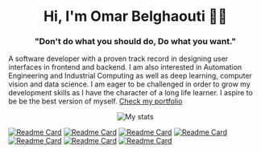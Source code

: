 <h1 align="center">Hi, I'm Omar Belghaouti 🐱‍👤</h1>
<h3 align="center">"Don't do what you should do, Do what you want."</h3>

A software developer with a proven track record in designing user interfaces in frontend and backend. I am also interested in Automation Engineering and Industrial Computing as well as deep learning, computer vision and data science.
I am eager to be challenged in order to grow my development skills as I have the character of a long life learner.
I aspire to be be the best version of myself.
<a href="https://omarbelghaouti.space/">Check my portfolio</a>
<p align="center">
<img align="center" src="https://github-readme-stats.vercel.app/api?username=Omar-Belghaouti&show_icons=true&theme=outrun&hide_border=true&border_radius=20" alt="My stats" />
</p>


[![Readme Card](https://github-readme-stats.vercel.app/api/pin/?username=Omar-Belghaouti&repo=react-native-help-create&theme=radical&hide_border=true&border_radius=20)](https://github.com/Omar-Belghaouti/react-native-help-create)  [![Readme Card](https://github-readme-stats.vercel.app/api/pin/?username=Omar-Belghaouti&repo=PythonComplex&theme=algolia&hide_border=true&border_radius=20)](https://github.com/Omar-Belghaouti/PythonComplex) [![Readme Card](https://github-readme-stats.vercel.app/api/pin/?username=Omar-Belghaouti&repo=pomodoro&theme=jolly&hide_border=true&border_radius=20)](https://github.com/Omar-Belghaouti/pomodoro) [![Readme Card](https://github-readme-stats.vercel.app/api/pin/?username=Omar-Belghaouti&repo=Emgu-World&theme=gotham&hide_border=true&border_radius=20)](https://github.com/Omar-Belghaouti/Emgu-World) [![Readme Card](https://github-readme-stats.vercel.app/api/pin/?username=Omar-Belghaouti&repo=HandTrack&theme=maroongold&hide_border=true&border_radius=20)](https://github.com/Omar-Belghaouti/HandTrack) [![Readme Card](https://github-readme-stats.vercel.app/api/pin/?username=Omar-Belghaouti&repo=Quasi-Newton&theme=midnight-purple&hide_border=true&border_radius=20)](https://github.com/Omar-Belghaouti/Quasi-Newton) [![Readme Card](https://github-readme-stats.vercel.app/api/pin/?username=Omar-Belghaouti&repo=Lorenz-Attractor&theme=omni&hide_border=true&border_radius=20)](https://github.com/Omar-Belghaouti/Lorenz-Attractor)
